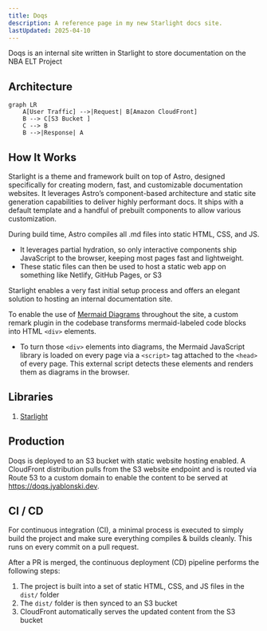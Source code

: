 ```yaml
---
title: Doqs
description: A reference page in my new Starlight docs site.
lastUpdated: 2025-04-10
---
```



Doqs is an internal site written in Starlight to store documentation on the NBA ELT Project

## Architecture

``` mermaid
graph LR
    A[User Traffic] -->|Request| B[Amazon CloudFront]
    B --> C[S3 Bucket ]
    C --> B
    B -->|Response| A

```

## How It Works

Starlight is a theme and framework built on top of Astro, designed specifically for creating modern, fast, and customizable documentation websites. It leverages Astro’s component-based architecture and static site generation capabilities to deliver highly performant docs. It ships with a default template and a handful of prebuilt components to allow various customization.

During build time, Astro compiles all .md files into static HTML, CSS, and JS.

- It leverages partial hydration, so only interactive components ship JavaScript to the browser, keeping most pages fast and lightweight.
- These static files can then be used to host a static web app on something like Netlify, GitHub Pages, or S3

Starlight enables a very fast initial setup process and offers an elegant solution to hosting an internal documentation site.

To enable the use of [Mermaid Diagrams](https://mermaid.js.org/) throughout the site, a custom remark plugin in the codebase transforms mermaid-labeled code blocks into HTML `<div>` elements. 

- To turn those `<div>` elements into diagrams, the Mermaid JavaScript library is loaded on every page via a `<script>` tag attached to the `<head>` of every page. This external script detects these elements and renders them as diagrams in the browser.

## Libraries

1. [Starlight](https://starlight.astro.build/)

## Production

Doqs is deployed to an S3 bucket with static website hosting enabled. A CloudFront distribution pulls from the S3 website endpoint and is routed via Route 53 to a custom domain to enable the content to be served at https://doqs.jyablonski.dev.

## CI / CD

For continuous integration (CI), a minimal process is executed to simply build the project and make sure everything compiles & builds cleanly. This runs on every commit on a pull request.

After a PR is merged, the continuous deployment (CD) pipeline performs the following steps:

1. The project is built into a set of static HTML, CSS, and JS files in the `dist/` folder
2. The `dist/` folder is then synced to an S3 bucket
3. CloudFront automatically serves the updated content from the S3 bucket
